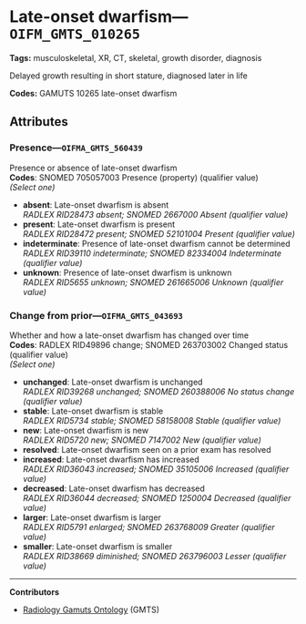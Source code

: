 # Late-onset dwarfism—`OIFM_GMTS_010265`

**Tags:** musculoskeletal, XR, CT, skeletal, growth disorder, diagnosis

Delayed growth resulting in short stature, diagnosed later in life

**Codes:** GAMUTS 10265 late-onset dwarfism

## Attributes

### Presence—`OIFMA_GMTS_560439`

Presence or absence of late-onset dwarfism  
**Codes**: SNOMED 705057003 Presence (property) (qualifier value)  
*(Select one)*

- **absent**: Late-onset dwarfism is absent  
_RADLEX RID28473 absent; SNOMED 2667000 Absent (qualifier value)_
- **present**: Late-onset dwarfism is present  
_RADLEX RID28472 present; SNOMED 52101004 Present (qualifier value)_
- **indeterminate**: Presence of late-onset dwarfism cannot be determined  
_RADLEX RID39110 indeterminate; SNOMED 82334004 Indeterminate (qualifier value)_
- **unknown**: Presence of late-onset dwarfism is unknown  
_RADLEX RID5655 unknown; SNOMED 261665006 Unknown (qualifier value)_

### Change from prior—`OIFMA_GMTS_043693`

Whether and how a late-onset dwarfism has changed over time  
**Codes**: RADLEX RID49896 change; SNOMED 263703002 Changed status (qualifier value)  
*(Select one)*

- **unchanged**: Late-onset dwarfism is unchanged  
_RADLEX RID39268 unchanged; SNOMED 260388006 No status change (qualifier value)_
- **stable**: Late-onset dwarfism is stable  
_RADLEX RID5734 stable; SNOMED 58158008 Stable (qualifier value)_
- **new**: Late-onset dwarfism is new  
_RADLEX RID5720 new; SNOMED 7147002 New (qualifier value)_
- **resolved**: Late-onset dwarfism seen on a prior exam has resolved  
- **increased**: Late-onset dwarfism has increased  
_RADLEX RID36043 increased; SNOMED 35105006 Increased (qualifier value)_
- **decreased**: Late-onset dwarfism has decreased  
_RADLEX RID36044 decreased; SNOMED 1250004 Decreased (qualifier value)_
- **larger**: Late-onset dwarfism is larger  
_RADLEX RID5791 enlarged; SNOMED 263768009 Greater (qualifier value)_
- **smaller**: Late-onset dwarfism is smaller  
_RADLEX RID38669 diminished; SNOMED 263796003 Lesser (qualifier value)_

---

**Contributors**

- [Radiology Gamuts Ontology](https://gamuts.net/) (GMTS)